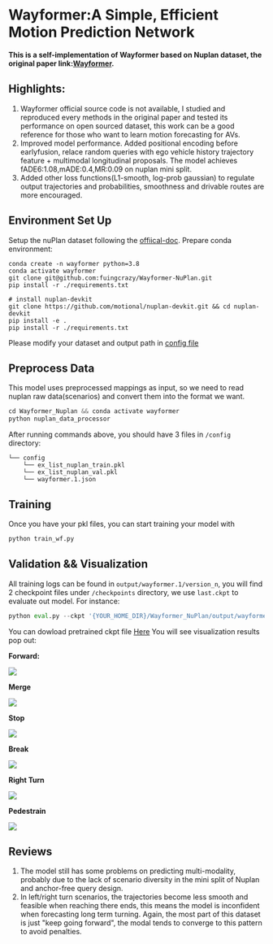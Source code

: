 # Wayformer:A Simple, Efficient Motion Prediction Network

**This is a self-implementation of Wayformer based on Nuplan dataset, the original paper link:[Wayformer](https://arxiv.org/abs/2207.05844).**
## Highlights:
1. Wayformer official source code is not available, I studied and reproduced every methods in the original paper and tested its performance on open sourced dataset, this work can be a good reference for those who want to learn motion forecasting for AVs.
2. Improved model performance. Added positional encoding before earlyfusion, relace random queries with ego vehicle history trajectory feature + multimodal longitudinal proposals. The model achieves fADE6:1.08,mADE:0.4,MR:0.09 on nuplan mini split.
3. Added other loss functions(L1-smooth, log-prob gaussian) to regulate output trajectories and probabilities, smoothness and drivable routes are more encouraged.
## Environment Set Up
Setup the nuPlan dataset following the [offiical-doc](https://nuplan-devkit.readthedocs.io/en/latest/dataset_setup.html). Prepare conda environment:
```shell
conda create -n wayformer python=3.8
conda activate wayformer
git clone git@github.com:fuingcrazy/Wayformer-NuPlan.git
pip install -r ./requirements.txt

# install nuplan-devkit
git clone https://github.com/motional/nuplan-devkit.git && cd nuplan-devkit
pip install -e .
pip install -r ./requirements.txt
```
Please modify your dataset and output path in [config file](Wayformer/wayformer_config.py)
## Preprocess Data
This model uses preprocessed mappings as input, so we need to read nuplan raw data(scenarios) and convert them into the format we want.
```python
cd Wayformer_Nuplan && conda activate wayformer
python nuplan_data_processor
```

After running commands above, you should have 3 files in `/config` directory:
```
└── config
    └── ex_list_nuplan_train.pkl
    └── ex_list_nuplan_val.pkl
    └── wayformer.1.json
```

## Training
Once you have your pkl files, you can start training your model with
```python
python train_wf.py
```

## Validation && Visualization
All training logs can be found in `output/wayformer.1/version_n`, you will find 2 checkpoint files under `/checkpoints` directory, we use `last.ckpt` to evaluate out model. For instance:
```python
python eval.py --ckpt '{YOUR_HOME_DIR}/Wayformer_NuPlan/output/wayformer.1/version_0/checkpoints/last.ckpt'
```
You can dowload pretrained ckpt file [Here](https://drive.google.com/file/d/1_xw9segYT10SlrG9RPisYX4rm98_-pA9/view?usp=sharing)
You will see visualization results pop out:

**Forward:**

![](Media/Forward.png)

**Merge**

![](Media/merge.png)

**Stop**

![](Media/stop.png)

**Break**

![](Media/start.png)

**Right Turn**

![](Media/right_turn.png)

**Pedestrain**

![](Media/pedestrain.png)

## Reviews
1. The model still has some problems on predicting multi-modality, probably due to the lack of scenario diversity in the mini split of Nuplan and anchor-free query design.
2. In left/right turn scenarios, the trajectories become less smooth and feasible when reaching there ends, this means the model is inconfident when forecasting long term turning. Again, the most part of this dataset is just "keep going forward", the modal tends to converge to this pattern to avoid penalties.
